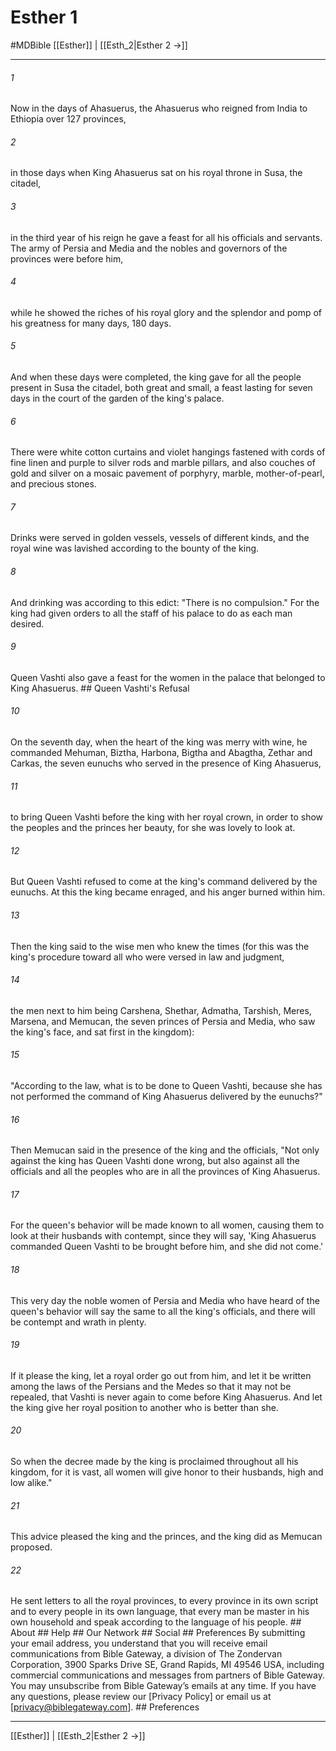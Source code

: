 # Esther 1
#MDBible
[[Esther]] | [[Esth_2|Esther 2 →]]

***


###### 1 
Now in the days of Ahasuerus, the Ahasuerus who reigned from India to Ethiopia over 127 provinces, 

###### 2 
in those days when King Ahasuerus sat on his royal throne in Susa, the citadel, 

###### 3 
in the third year of his reign he gave a feast for all his officials and servants. The army of Persia and Media and the nobles and governors of the provinces were before him, 

###### 4 
while he showed the riches of his royal glory and the splendor and pomp of his greatness for many days, 180 days. 

###### 5 
And when these days were completed, the king gave for all the people present in Susa the citadel, both great and small, a feast lasting for seven days in the court of the garden of the king's palace. 

###### 6 
There were white cotton curtains and violet hangings fastened with cords of fine linen and purple to silver rods and marble pillars, and also couches of gold and silver on a mosaic pavement of porphyry, marble, mother-of-pearl, and precious stones. 

###### 7 
Drinks were served in golden vessels, vessels of different kinds, and the royal wine was lavished according to the bounty of the king. 

###### 8 
And drinking was according to this edict: "There is no compulsion." For the king had given orders to all the staff of his palace to do as each man desired. 

###### 9 
Queen Vashti also gave a feast for the women in the palace that belonged to King Ahasuerus. ## Queen Vashti's Refusal 

###### 10 
On the seventh day, when the heart of the king was merry with wine, he commanded Mehuman, Biztha, Harbona, Bigtha and Abagtha, Zethar and Carkas, the seven eunuchs who served in the presence of King Ahasuerus, 

###### 11 
to bring Queen Vashti before the king with her royal crown, in order to show the peoples and the princes her beauty, for she was lovely to look at. 

###### 12 
But Queen Vashti refused to come at the king's command delivered by the eunuchs. At this the king became enraged, and his anger burned within him. 

###### 13 
Then the king said to the wise men who knew the times (for this was the king's procedure toward all who were versed in law and judgment, 

###### 14 
the men next to him being Carshena, Shethar, Admatha, Tarshish, Meres, Marsena, and Memucan, the seven princes of Persia and Media, who saw the king's face, and sat first in the kingdom): 

###### 15 
"According to the law, what is to be done to Queen Vashti, because she has not performed the command of King Ahasuerus delivered by the eunuchs?" 

###### 16 
Then Memucan said in the presence of the king and the officials, "Not only against the king has Queen Vashti done wrong, but also against all the officials and all the peoples who are in all the provinces of King Ahasuerus. 

###### 17 
For the queen's behavior will be made known to all women, causing them to look at their husbands with contempt, since they will say, 'King Ahasuerus commanded Queen Vashti to be brought before him, and she did not come.' 

###### 18 
This very day the noble women of Persia and Media who have heard of the queen's behavior will say the same to all the king's officials, and there will be contempt and wrath in plenty. 

###### 19 
If it please the king, let a royal order go out from him, and let it be written among the laws of the Persians and the Medes so that it may not be repealed, that Vashti is never again to come before King Ahasuerus. And let the king give her royal position to another who is better than she. 

###### 20 
So when the decree made by the king is proclaimed throughout all his kingdom, for it is vast, all women will give honor to their husbands, high and low alike." 

###### 21 
This advice pleased the king and the princes, and the king did as Memucan proposed. 

###### 22 
He sent letters to all the royal provinces, to every province in its own script and to every people in its own language, that every man be master in his own household and speak according to the language of his people. ## About ## Help ## Our Network ## Social ## Preferences By submitting your email address, you understand that you will receive email communications from Bible Gateway, a division of The Zondervan Corporation, 3900 Sparks Drive SE, Grand Rapids, MI 49546 USA, including commercial communications and messages from partners of Bible Gateway. You may unsubscribe from Bible Gateway&rsquo;s emails at any time. If you have any questions, please review our [Privacy Policy] or email us at [privacy@biblegateway.com]. ## Preferences

***

[[Esther]] | [[Esth_2|Esther 2 →]]
